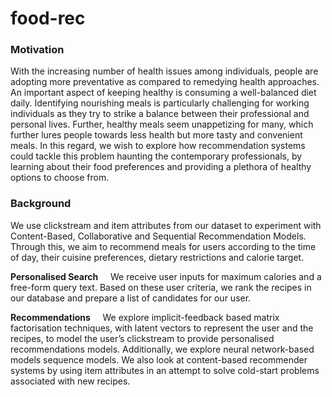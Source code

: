 # food-rec


### Motivation
With the increasing number of health issues among individuals, people are adopting more preventative as compared to remedying health approaches. An important aspect of keeping healthy is consuming a well-balanced diet daily. Identifying nourishing meals is particularly challenging for working individuals as they try to strike a balance between their professional and personal lives. Further, healthy meals seem unappetizing for many, which further lures people towards less health but more tasty and convenient meals.
In this regard, we wish to explore how recommendation systems could tackle this problem haunting the contemporary professionals, by learning about their food preferences and providing a plethora of healthy options to choose from.

### Background
We use clickstream and item attributes from our dataset to experiment with Content-Based, Collaborative and Sequential Recommendation Models. Through this, we aim to recommend meals for users according to the time of day, their cuisine preferences, dietary restrictions and calorie target.

**Personalised Search** &nbsp;&nbsp;&nbsp;   We receive user inputs for maximum calories and a free-form query text. Based on these user criteria, we rank the recipes in our database and prepare a list of candidates for our user.

**Recommendations** &nbsp;&nbsp;&nbsp;  We explore implicit-feedback based matrix factorisation techniques, with latent vectors to represent the user and the recipes, to model the user’s clickstream to provide personalised recommendations models. Additionally, we explore neural network-based models sequence models. We also look at content-based recommender systems by using item attributes in an attempt to solve cold-start problems associated with new recipes.
